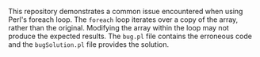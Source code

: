 This repository demonstrates a common issue encountered when using Perl's foreach loop. The `foreach` loop iterates over a copy of the array, rather than the original.  Modifying the array within the loop may not produce the expected results. The `bug.pl` file contains the erroneous code and the `bugSolution.pl` file provides the solution.